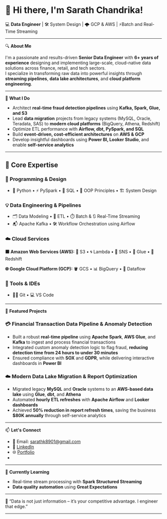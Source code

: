 # 👋 Hi there, I'm Sarath Chandrika!

💻 **Data Engineer** | 🛠️ System Design | 🌩️ GCP & AWS | ⚡Batch and Real-Time Streaming

---

🔍 **About Me**

I'm a passionate and results-driven **Senior Data Engineer** with **6+ years of experience** designing and implementing large-scale, cloud-native data solutions across finance, retail, and tech sectors.  
I specialize in transforming raw data into powerful insights through **streaming pipelines**, **data lake architectures**, and **cloud platform engineering**.

---

🚀 **What I Do**

- Architect **real-time fraud detection pipelines** using **Kafka, Spark, Glue, and S3**
- Lead **data migration** projects from legacy systems (MySQL, Oracle, Teradata, SAS) to **modern cloud platforms** (BigQuery, Athena, Redshift)
- Optimize ETL performance with **Airflow, dbt, PySpark, and SQL**
- Build **event-driven, cost-efficient architectures** on **AWS & GCP**
- Develop insightful dashboards using **Power BI, Looker Studio**, and enable **self-service analytics**

---
## 🎯 Core Expertise

### 🚀 Programming & Design  
- 🐍 Python • ⚡ PySpark • 🧠 SQL • 🧱 OOP Principles • 🏗️ System Design 

### 💡 Data Engineering & Pipelines  
- 🗂️ Data Modeling • 🔄 ETL • ⏱️ Batch & 🔃 Real-Time Streaming  
- 📬 Apache Kafka • 🛠️ Workflow Orchestration using Airflow

### ☁️ Cloud Services  
**🟧 Amazon Web Services (AWS):** 🧊 S3 • 🌀 Lambda • 📣 SNS • 🧪 Glue • 🏢 Redshift 

**🌐 Google Cloud Platform (GCP):** 🪣 GCS • 📊 BigQuery • 🔁 Dataflow

### 🧰 Tools & IDEs  
- 🧑‍💻 Git • 💻 VS Code 


---

📂 **Featured Projects**

### 💳 Financial Transaction Data Pipeline & Anomaly Detection  
- Built a robust **real-time pipeline** using **Apache Spark**, **AWS Glue**, and **Kafka** to ingest and process financial transactions  
- Integrated custom anomaly detection logic to flag fraud, **reducing detection time from 24 hours to under 30 minutes**  
- Ensured compliance with **SOX** and **GDPR**, while delivering interactive dashboards in **Power BI**

### ☁️ Modern Data Lake Migration & Report Optimization  
- Migrated legacy **MySQL** and **Oracle** systems to an **AWS-based data lake** using **Glue**, **dbt**, and **Athena**  
- Automated **hourly ETL refreshes** with **Apache Airflow** and **Looker dashboards**  
- Achieved **50% reduction in report refresh times**, saving the business **$80K annually** through self-service analytics


---

📫 **Let's Connect**

- 📧 Email: [sarathk8901@gmail.com](mailto:sarathk8901@gmail.com)  
- 🔗 [LinkedIn](www.linkedin.com/in/sarath-k14)  
- 🌐 [Portfolio](https://sarathk1497.github.io/sarathchandrikak.github.io/)
- 

---

🧠 **Currently Learning**

- Real-time stream processing with **Spark Structured Streaming**  
- **Data quality automation** using **Great Expectations**  

---

💬 “Data is not just information – it’s your competitive advantage. I engineer that edge.”

---

